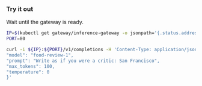 ### Try it out

   Wait until the gateway is ready.

   ```bash
   IP=$(kubectl get gateway/inference-gateway -o jsonpath='{.status.addresses[0].value}')
   PORT=80

   curl -i ${IP}:${PORT}/v1/completions -H 'Content-Type: application/json' -d '{
   "model": "food-review-1",
   "prompt": "Write as if you were a critic: San Francisco",
   "max_tokens": 100,
   "temperature": 0
   }'
   ```
